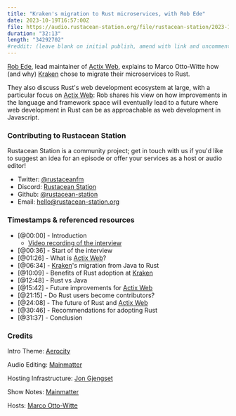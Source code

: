 ```yaml
---
title: "Kraken's migration to Rust microservices, with Rob Ede"
date: 2023-10-19T16:57:00Z
file: https://audio.rustacean-station.org/file/rustacean-station/2023-10-19-rob-ede.mp3
duration: "32:13"
length: "34292702"
#reddit: (leave blank on initial publish, amend with link and uncomment this line after Reddit thread has been posted)
---
```


[Rob Ede](https://github.com/sponsors/robjtede), lead maintainer of [Actix Web](https://github.com/actix/actix-web), explains to Marco Otto-Witte how (and why) [Kraken](https://www.kraken.com/) chose to migrate their microservices to Rust.   

They also discuss Rust's web development ecosystem at large, with a particular focus on [Actix Web](https://github.com/actix/actix-web): Rob shares his view on how improvements in the language and framework space will eventually lead to a future where web development in Rust can be as approachable as web development in Javascript.

### Contributing to Rustacean Station

Rustacean Station is a community project; get in touch with us if you'd like to suggest an idea for an episode or offer your services as a host or audio editor!

 - Twitter: [@rustaceanfm](https://twitter.com/rustaceanfm)
 - Discord: [Rustacean Station](https://discord.gg/cHc3Gyc)
 - Github: [@rustacean-station](https://github.com/rustacean-station/)
 - Email: [hello@rustacean-station.org](mailto:hello@rustacean-station.org)

### Timestamps & referenced resources

- [@00:00] - Introduction
    - [Video recording of the interview](https://mainmatter.com/blog/2023/09/06/krakens-migration-to-rust-microservices/)
- [@00:36] - Start of the interview
- [@01:26] - What is [Actix Web](https://github.com/actix/actix-web)?
- [@06:34] - [Kraken](https://www.kraken.com/)'s migration from Java to Rust
- [@10:09] - Benefits of Rust adoption at [Kraken](https://www.kraken.com/)
- [@12:48] - Rust vs Java
- [@15:42] - Future improvements for [Actix Web](https://github.com/actix/actix-web)
- [@21:15] - Do Rust users become contributors?
- [@24:08] - The future of Rust and [Actix Web](https://github.com/actix/actix-web)
- [@30:46] - Recommendations for adopting Rust
- [@31:37] - Conclusion

### Credits

Intro Theme: [Aerocity](https://twitter.com/AerocityMusic)

Audio Editing: [Mainmatter](https://mainmatter.com/rust-consulting/)

Hosting Infrastructure: [Jon Gjengset](https://twitter.com/jonhoo/)

Show Notes: [Mainmatter](https://mainmatter.com/rust-consulting/)

Hosts: [Marco Otto-Witte](https://twitter.com/marcoow)
